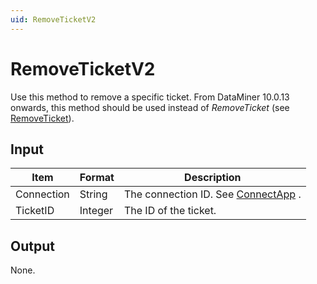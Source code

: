 ```yaml
---
uid: RemoveTicketV2
---
```


# RemoveTicketV2

Use this method to remove a specific ticket. From DataMiner 10.0.13 onwards, this method should be used instead of *RemoveTicket* (see [RemoveTicket](xref:RemoveTicket)).

## Input

| Item       | Format  | Description                                                                      |
|------------|---------|----------------------------------------------------------------------------------|
| Connection | String  | The connection ID. See [ConnectApp](xref:ConnectApp) . |
| TicketID   | Integer | The ID of the ticket.                                                            |

## Output

None.


